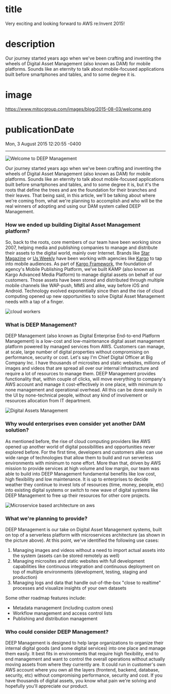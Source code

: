 # title
Very exciting and looking forward to AWS re:Invent 2015!

# description
Our journey started years ago when we've been crafting and inventing the wheels of Digital Asset Management (also known as DAM) for mobile platforms. Sounds like an eternity to talk about mobile-focused applications built before smartphones and tables, and to some degree it is.

# image
https://www.mitocgroup.com/images/blog/2015-08-03/welcome.png

# publicationDate
Mon, 3 August 2015 12:20:55 -0400

---

<div class="img-post-left">
    <img src="/images/blog/2015-08-03/welcome.png" alt="Welcome to DEEP Management" />
</div>

Our journey started years ago when we've been crafting and inventing the wheels of Digital Asset Management (also known as DAM) for mobile platforms. Sounds like an eternity to talk about mobile-focused applications built before smartphones and tables, and to some degree it is, but it's the roots that define the trees and are the foundation for their branches and their leaves. That being said, in this article, we'll be talking about where we're coming from, what we're planning to accomplish and who will be the real winners of adopting and using our DAM system called DEEP Management.

### How we ended up building Digital Asset Management platform?

So, back to the roots, core members of our team have been working since 2007, helping media and publishing companies to manage and distribute their assets to the digital world, mainly over Internet. Brands like [Star Magazine](http://starmagazine.com/) or [Us Weekly](http://www.usmagazine.com/) have been working with agencies like [Kargo](http://www.kargo.com/) to tap into mobile audiences. As part of [Kargo Framework](https://www.zend.com/topics/KargoZendWebinar-final.pdf), the foundation of agency's Mobile Publishing Platform, we've built KAMP (also known as Kargo Advanced Media Platform) to manage digital assets on behalf of our customers. Those assets have been stored and distributed through multiple mobile channels like WAP-push, MMS and alike, way before iOS and Android. Technology evolved exponentially since then and the rise of cloud computing opened up new opportunities to solve Digital Asset Management needs with a tap of a finger.

<div class="padd25px">
    <img src="/images/blog/2015-08-03/cloud.jpeg" alt="cloud workers" />
</div>

### What is DEEP Management?

DEEP Management (also known as Digital Enterprise End-to-end Platform Management) is a low-cost and low-maintenance digital asset management platform powered by managed services from AWS. Customers can manage, at scale, large number of digital properties without compromising on performance, security or cost. Let's say I'm Chief Digital Officer at Big Company Inc. I have thousands of microsites and static websites, millions of images and videos that are spread all over our internal infrastructure and require a lot of resources to manage them. DEEP Management provides functionality that, within couple of clicks, will move everything to company's AWS account and manage it cost-effectively in one place, with minimum to none management and operational overhead. All this can be done easily in the UI by none-technical people, without any kind of involvement or resources allocation from IT department.

<div class="img-post-left">
    <img src="/images/blog/2015-08-03/assets.png" alt="Digital Assets Management" />
</div>

### Why would enterprises even consider yet another DAM solution?

As mentioned before, the rise of cloud computing providers like AWS opened up another world of digital possibilities and opportunities never explored before. For the first time, developers and customers alike can use wide range of technologies that allow them to build and run serverless environments with minimum to none effort. More than that, driven by AWS mission to provide services at high volume and low margin, our team was able to build into DEEP Management fundamental benefits like low cost, high flexibility and low maintenance. It is up to enterprises to decide weather they continue to invest lots of resources (time, money, people, etc) into existing digital systems or switch to new wave of digital systems like DEEP Management to free up their resources for other core projects.

<div class="padd25px">
    <img src="/images/blog/2015-08-03/architecture.png" alt="Microservice based architecture on aws" />
</div>

### What we're planning to provide?

DEEP Management is our take on Digital Asset Management systems, built on top of a serverless platform with microservices architecture (as shown in the picture above). At this point, we've identified the following use cases:

1. Managing images and videos without a need to import actual assets into the system (assets can be stored remotely as well)
2. Managing microsites and static websites with full development capabilities like continuous integration and continuous deployment on top of multiple environments (development, testing, staging and production)
3. Managing logs and data that handle out-of-the-box "close to realtime" processes and visualize insights of your own datasets

Some other roadmap features include:

- Metadata management (including custom ones)
- Workflow management and access control lists
- Publishing and distribution management

### Who could consider DEEP Management?

DEEP Management is designed to help large organizations to organize their internal digital goods (and some digital services) into one place and manage them easily. It best fits in environments that require high flexibility, end to end management and want to control the overall operations without actually moving assets from where they currently are. It could run in customer's own AWS account where you own all the layers (frontend, backend, database, security, etc) without compromising performance, security and cost. If you have thousands of digital assets, you know what pain we're solving and hopefully you'll appreciate our product.

